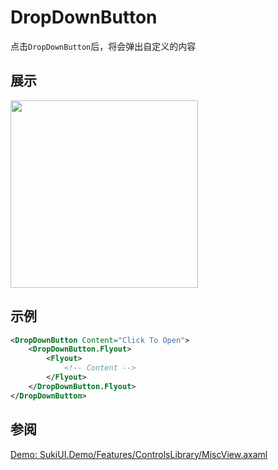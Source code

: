 # DropDownButton

点击`DropDownButton`后，将会弹出自定义的内容

## 展示

<img src="/controls/inputs/dropdownbutton.webp" height="300px" width="300px"/>

## 示例

```xml
<DropDownButton Content="Click To Open">
    <DropDownButton.Flyout>
        <Flyout>
            <!-- Content -->
        </Flyout>
    </DropDownButton.Flyout>
</DropDownButton>
```

## 参阅

[Demo: SukiUI.Demo/Features/ControlsLibrary/MiscView.axaml](https://github.com/kikipoulet/SukiUI/blob/main/SukiUI.Demo/Features/ControlsLibrary/MiscView.axaml)